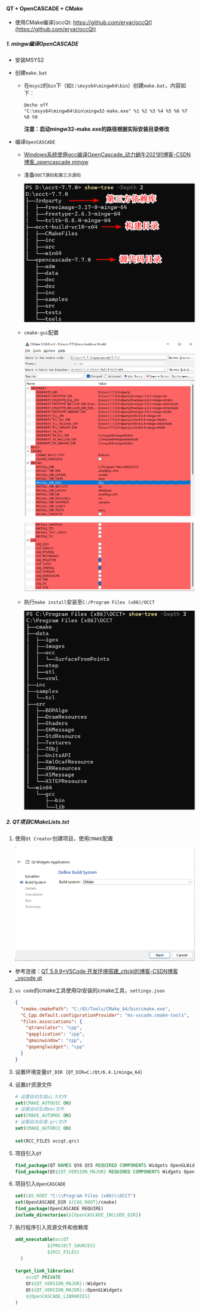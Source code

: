 #### QT + OpenCASCADE + CMake

* 使用CMake编译[occQt: https://github.com/eryar/occQt](https://github.com/eryar/occQt) 

##### 1. mingw编译OpenCASCADE

* 安装MSYS2

* 创建`make.bat`
  
  * 在`msys2`的`bin`下（如`C:\msys64\mingw64\bin`）创建`make.bat`，内容如下：
    
    ```batch
    @echo off
    "C:\msys64\mingw64\bin\mingw32-make.exe" %1 %2 %3 %4 %5 %6 %7 %8 %9
    ```
    
    **注意：启动mingw32-make.exe的路径根据实际安装目录修改**

* 编译`OpenCASCADE`
  
  * [Windows系统使用gcc编译OpenCascade_动力蜗牛2021的博客-CSDN博客_opencascade mingw](https://blog.csdn.net/Mengxy_2021/article/details/119676485)
  
  * 准备`OOCT源码和第三方源码`
    
    ![](/assets/2023-01-03-15-40-15-image.png)
  
  * `cmake-gui`配置
    
    ![](assets/2023-01-03-15-42-21-image.png)
    
    ![](assets/2023-01-03-15-43-56-image.png)
  
  * 执行`make install`安装至`C:/Program Files (x86)/OCCT`
    
    ![](assets/2023-01-03-15-47-52-image.png)

##### 2. QT项目CMakeLists.txt

1. 使用`Qt Creator`创建项目，使用`CMAKE`配置
   
   ![](assets/2023-01-03-15-53-25-image.png)
* 参考连接：[QT 5.9.9+VSCode 开发环境搭建_cttckl的博客-CSDN博客_vscode qt](https://blog.csdn.net/cttckl/article/details/123533340)
2. `vs code`的cmake工具使用Qt安装的cmake工具，`settings.json`
   
   ```json
   {
     "cmake.cmakePath": "C:/Qt/Tools/CMake_64/bin/cmake.exe",
     "C_Cpp.default.configurationProvider": "ms-vscode.cmake-tools",
     "files.associations": {
       "qtranslator": "cpp",
       "qapplication": "cpp",
       "qmainwindow": "cpp",
       "qopenglwidget": "cpp"
     }
   }
   ```

3. 设置环境变量`QT_DIR`（`QT_DIR=C:/Qt/6.4.1/mingw_64`）

4. 设置`QT`资源文件
   
   ```cmake
   # 设置自动生成ui.h文件
   set(CMAKE_AUTOUIC ON)
   # 设置自动生成moc文件
   set(CMAKE_AUTOMOC ON)
   # 设置自动处理.qrc文件
   set(CMAKE_AUTORCC ON)
   
   set(RCC_FILES occqt.qrc)
   ```

5. 项目引入`QT`
   
   ```cmake
   find_package(QT NAMES Qt6 Qt5 REQUIRED COMPONENTS Widgets OpenGLWidgets)
   find_package(Qt${QT_VERSION_MAJOR} REQUIRED COMPONENTS Widgets OpenGLWidgets)
   ```

6. 项目引入`OpenCASCADE`
   
   ```cmake
   set(CAS_ROOT "C:\\Program Files (x86)\\OCCT")
   set(OpenCASCADE_DIR ${CAS_ROOT}/cmake)
   find_package(OpenCASCADE REQUIRE)
   include_directories(${OpenCASCADE_INCLUDE_DIR})
   ```

7. 执行程序引入资源文件和依赖库
   
   ```cmake
   add_executable(occQT
               ${PROJECT_SOURCES}
               ${RCC_FILES}   
     )
   
   target_link_libraries(
       occQT PRIVATE 
       Qt${QT_VERSION_MAJOR}::Widgets 
       Qt${QT_VERSION_MAJOR}::OpenGLWidgets 
       ${OpenCASCADE_LIBRARIES}
   )
   ```



